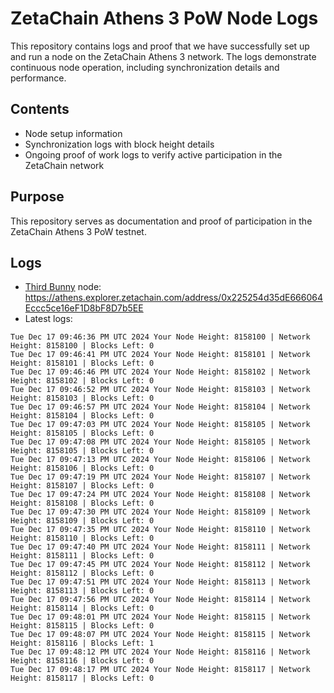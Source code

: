 # ZetaChain Athens 3 PoW Node Logs
This repository contains logs and proof that we have successfully set up and run a node on the ZetaChain Athens 3 network. The logs demonstrate continuous node operation, including synchronization details and performance.

## Contents
- Node setup information
- Synchronization logs with block height details
- Ongoing proof of work logs to verify active participation in the ZetaChain network

## Purpose
This repository serves as documentation and proof of participation in the ZetaChain Athens 3 PoW testnet.

## Logs

- [Third Bunny](https://thirdbunny.xyz/) node: https://athens.explorer.zetachain.com/address/0x225254d35dE666064Eccc5ce16eF1D8bF8D7b5EE
- Latest logs:
```
Tue Dec 17 09:46:36 PM UTC 2024 Your Node Height: 8158100 | Network Height: 8158100 | Blocks Left: 0
Tue Dec 17 09:46:41 PM UTC 2024 Your Node Height: 8158101 | Network Height: 8158101 | Blocks Left: 0
Tue Dec 17 09:46:46 PM UTC 2024 Your Node Height: 8158102 | Network Height: 8158102 | Blocks Left: 0
Tue Dec 17 09:46:52 PM UTC 2024 Your Node Height: 8158103 | Network Height: 8158103 | Blocks Left: 0
Tue Dec 17 09:46:57 PM UTC 2024 Your Node Height: 8158104 | Network Height: 8158104 | Blocks Left: 0
Tue Dec 17 09:47:03 PM UTC 2024 Your Node Height: 8158105 | Network Height: 8158105 | Blocks Left: 0
Tue Dec 17 09:47:08 PM UTC 2024 Your Node Height: 8158105 | Network Height: 8158105 | Blocks Left: 0
Tue Dec 17 09:47:13 PM UTC 2024 Your Node Height: 8158106 | Network Height: 8158106 | Blocks Left: 0
Tue Dec 17 09:47:19 PM UTC 2024 Your Node Height: 8158107 | Network Height: 8158107 | Blocks Left: 0
Tue Dec 17 09:47:24 PM UTC 2024 Your Node Height: 8158108 | Network Height: 8158108 | Blocks Left: 0
Tue Dec 17 09:47:30 PM UTC 2024 Your Node Height: 8158109 | Network Height: 8158109 | Blocks Left: 0
Tue Dec 17 09:47:35 PM UTC 2024 Your Node Height: 8158110 | Network Height: 8158110 | Blocks Left: 0
Tue Dec 17 09:47:40 PM UTC 2024 Your Node Height: 8158111 | Network Height: 8158111 | Blocks Left: 0
Tue Dec 17 09:47:45 PM UTC 2024 Your Node Height: 8158112 | Network Height: 8158112 | Blocks Left: 0
Tue Dec 17 09:47:51 PM UTC 2024 Your Node Height: 8158113 | Network Height: 8158113 | Blocks Left: 0
Tue Dec 17 09:47:56 PM UTC 2024 Your Node Height: 8158114 | Network Height: 8158114 | Blocks Left: 0
Tue Dec 17 09:48:01 PM UTC 2024 Your Node Height: 8158115 | Network Height: 8158115 | Blocks Left: 0
Tue Dec 17 09:48:07 PM UTC 2024 Your Node Height: 8158115 | Network Height: 8158116 | Blocks Left: 1
Tue Dec 17 09:48:12 PM UTC 2024 Your Node Height: 8158116 | Network Height: 8158116 | Blocks Left: 0
Tue Dec 17 09:48:17 PM UTC 2024 Your Node Height: 8158117 | Network Height: 8158117 | Blocks Left: 0
```
